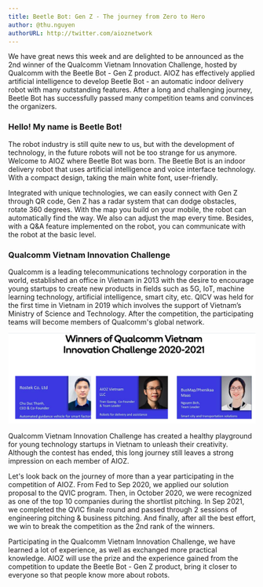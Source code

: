 ```yaml
---
title: Beetle Bot: Gen Z - The journey from Zero to Hero
author: @thu.nguyen
authorURL: http://twitter.com/aioznetwork
---
```


We have great news this week and are delighted to be announced as the 2nd winner of the Qualcomm Vietnam Innovation Challenge, hosted by Qualcomm with the Beetle Bot - Gen Z product. AIOZ has effectively applied artificial intelligence to develop Beetle Bot - an automatic indoor delivery robot with many outstanding features. After a long and challenging journey, Beetle Bot has successfully passed many competition teams and convinces the organizers.

### Hello! My name is Beetle Bot!

The robot industry is still quite new to us, but with the development of technology, in the future robots will not be too strange for us anymore. Welcome to AIOZ where Beetle Bot was born. The Beetle Bot is an indoor delivery robot that uses artificial intelligence and voice interface technology. With a compact design, taking the main white font, user-friendly.

Integrated with unique technologies, we can easily connect with Gen Z through QR code, Gen Z has a radar system that can dodge obstacles, rotate 360 degrees. With the map you build on your mobile, the robot can automatically find the way. We also can adjust the map every time. Besides, with a Q&A feature implemented on the robot, you can communicate with the robot at the basic level.

### Qualcomm Vietnam Innovation Challenge

Qualcomm is a leading telecommunications technology corporation in the world, established an office in Vietnam in 2013 with the desire to encourage young startups to create new products in fields such as 5G, IoT, machine learning technology, artificial intelligence, smart city, etc. QICV was held for the first time in Vietnam in 2019 which involves the support of Vietnam’s Ministry of Science and Technology. After the competition, the participating teams will become members of Qualcomm's global network.

![assets/2021-10-25-Gen-Z/Ảnh chụp Màn hình 2021-10-18 lúc 18.14.05.png](assets/2021-10-25-Gen-Z/Anh_chup_Man_hinh_2021-10-18_luc_18.14.05.png)

Qualcomm Vietnam Innovation Challenge has created a healthy playground for young technology startups in Vietnam to unleash their creativity. Although the contest has ended, this long journey still leaves a strong impression on each member of AIOZ.

Let's look back on the journey of more than a year participating in the competition of AIOZ. From Fed to Sep 2020, we applied our solution proposal to the QVIC program. Then, in October 2020, we were recognized as one of the top 10 companies during the shortlist pitching. In Sep 2021, we completed the QVIC finale round and passed through 2 sessions of engineering pitching & business pitching. And finally, after all the best effort, we win to break the competition as the 2nd rank of the winners.

Participating in the Qualcomm Vietnam Innovation Challenge, we have learned a lot of experience, as well as exchanged more practical knowledge. AIOZ will use the prize and the experience gained from the competition to update the Beetle Bot - Gen Z product, bring it closer to everyone so that people know more about robots.
